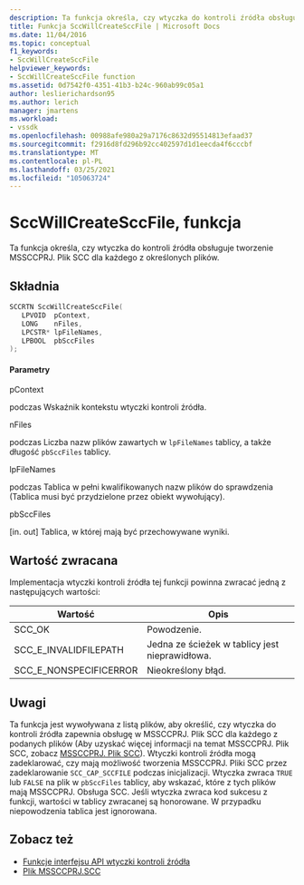 ```yaml
---
description: Ta funkcja określa, czy wtyczka do kontroli źródła obsługuje tworzenie MSSCCPRJ. Plik SCC dla każdego z określonych plików.
title: Funkcja SccWillCreateSccFile | Microsoft Docs
ms.date: 11/04/2016
ms.topic: conceptual
f1_keywords:
- SccWillCreateSccFile
helpviewer_keywords:
- SccWillCreateSccFile function
ms.assetid: 0d7542f0-4351-41b3-b24c-960ab99c05a1
author: leslierichardson95
ms.author: lerich
manager: jmartens
ms.workload:
- vssdk
ms.openlocfilehash: 00988afe980a29a7176c8632d95514813efaad37
ms.sourcegitcommit: f2916d8fd296b92cc402597d1d1eecda4f6cccbf
ms.translationtype: MT
ms.contentlocale: pl-PL
ms.lasthandoff: 03/25/2021
ms.locfileid: "105063724"
---
```

# <a name="sccwillcreatesccfile-function"></a>SccWillCreateSccFile, funkcja
Ta funkcja określa, czy wtyczka do kontroli źródła obsługuje tworzenie MSSCCPRJ. Plik SCC dla każdego z określonych plików.

## <a name="syntax"></a>Składnia

```cpp
SCCRTN SccWillCreateSccFile(
   LPVOID  pContext,
   LONG    nFiles,
   LPCSTR* lpFileNames,
   LPBOOL  pbSccFiles
);
```

#### <a name="parameters"></a>Parametry
 pContext

podczas Wskaźnik kontekstu wtyczki kontroli źródła.

 nFiles

podczas Liczba nazw plików zawartych w `lpFileNames` tablicy, a także długość `pbSccFiles` tablicy.

 lpFileNames

podczas Tablica w pełni kwalifikowanych nazw plików do sprawdzenia (Tablica musi być przydzielone przez obiekt wywołujący).

 pbSccFiles

[in. out] Tablica, w której mają być przechowywane wyniki.

## <a name="return-value"></a>Wartość zwracana
 Implementacja wtyczki kontroli źródła tej funkcji powinna zwracać jedną z następujących wartości:

|Wartość|Opis|
|-----------|-----------------|
|SCC_OK|Powodzenie.|
|SCC_E_INVALIDFILEPATH|Jedna ze ścieżek w tablicy jest nieprawidłowa.|
|SCC_E_NONSPECIFICERROR|Nieokreślony błąd.|

## <a name="remarks"></a>Uwagi
 Ta funkcja jest wywoływana z listą plików, aby określić, czy wtyczka do kontroli źródła zapewnia obsługę w MSSCCPRJ. Plik SCC dla każdego z podanych plików (Aby uzyskać więcej informacji na temat MSSCCPRJ. Plik SCC, zobacz [MSSCCPRJ. Plik SCC](../extensibility/mssccprj-scc-file.md)). Wtyczki kontroli źródła mogą zadeklarować, czy mają możliwość tworzenia MSSCCPRJ. Pliki SCC przez zadeklarowanie `SCC_CAP_SCCFILE` podczas inicjalizacji. Wtyczka zwraca `TRUE` lub `FALSE` na plik w `pbSccFiles` tablicy, aby wskazać, które z tych plików mają MSSCCPRJ. Obsługa SCC. Jeśli wtyczka zwraca kod sukcesu z funkcji, wartości w tablicy zwracanej są honorowane. W przypadku niepowodzenia tablica jest ignorowana.

## <a name="see-also"></a>Zobacz też
- [Funkcje interfejsu API wtyczki kontroli źródła](../extensibility/source-control-plug-in-api-functions.md)
- [Plik MSSCCPRJ.SCC](../extensibility/mssccprj-scc-file.md)
